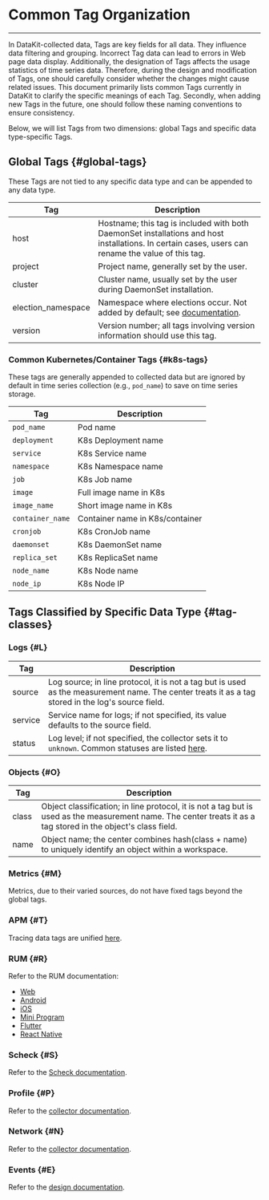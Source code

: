 # Common Tag Organization
---

In DataKit-collected data, Tags are key fields for all data. They influence data filtering and grouping. Incorrect Tag data can lead to errors in Web page data display. Additionally, the designation of Tags affects the usage statistics of time series data. Therefore, during the design and modification of Tags, one should carefully consider whether the changes might cause related issues. This document primarily lists common Tags currently in DataKit to clarify the specific meanings of each Tag. Secondly, when adding new Tags in the future, one should follow these naming conventions to ensure consistency.

Below, we will list Tags from two dimensions: global Tags and specific data type-specific Tags.

## Global Tags {#global-tags}

These Tags are not tied to any specific data type and can be appended to any data type.

| Tag                | Description                                                                                              |
| ---                | ---                                                                                                      |
| host               | Hostname; this tag is included with both DaemonSet installations and host installations. In certain cases, users can rename the value of this tag. |
| project            | Project name, generally set by the user.                                                                 |
| cluster            | Cluster name, usually set by the user during DaemonSet installation.                                      |
| election_namespace | Namespace where elections occur. Not added by default; see [documentation](datakit-daemonset-deploy.md#env-elect). |
| version            | Version number; all tags involving version information should use this tag.                              |

### Common Kubernetes/Container Tags {#k8s-tags}

These tags are generally appended to collected data but are ignored by default in time series collection (e.g., `pod_name`) to save on time series storage.

| Tag              | Description                   |
| ---              | ---                           |
| `pod_name`       | Pod name                      |
| `deployment`     | K8s Deployment name           |
| `service`        | K8s Service name              |
| `namespace`      | K8s Namespace name            |
| `job`            | K8s Job name                  |
| `image`          | Full image name in K8s        |
| `image_name`     | Short image name in K8s       |
| `container_name` | Container name in K8s/container |
| `cronjob`        | K8s CronJob name              |
| `daemonset`      | K8s DaemonSet name            |
| `replica_set`    | K8s ReplicaSet name           |
| `node_name`      | K8s Node name                 |
| `node_ip`        | K8s Node IP                   |

## Tags Classified by Specific Data Type {#tag-classes}

### Logs {#L}

| Tag     | Description                                                                                                         |
| ---     | ---                                                                                                                 |
| source  | Log source; in line protocol, it is not a tag but is used as the measurement name. The center treats it as a tag stored in the log's source field. |
| service | Service name for logs; if not specified, its value defaults to the source field.                                     |
| status  | Log level; if not specified, the collector sets it to `unknown`. Common statuses are listed [here](../integrations/logging.md#status). |

### Objects {#O}

| Tag   | Description                                                                                                        |
| ---   | ---                                                                                                                |
| class | Object classification; in line protocol, it is not a tag but is used as the measurement name. The center treats it as a tag stored in the object's class field. |
| name  | Object name; the center combines hash(class + name) to uniquely identify an object within a workspace.             |

### Metrics {#M}

Metrics, due to their varied sources, do not have fixed tags beyond the global tags.

### APM {#T}

Tracing data tags are unified [here](../integrations/ddtrace.md#measurements).

### RUM {#R}

Refer to the RUM documentation:

- [Web](../real-user-monitoring/web/app-data-collection.md)
- [Android](../real-user-monitoring/android/app-data-collection.md)
- [iOS](../real-user-monitoring/ios/app-data-collection.md)
- [Mini Program](../real-user-monitoring/miniapp/app-data-collection.md)
- [Flutter](../real-user-monitoring/flutter/app-data-collection.md)
- [React Native](../real-user-monitoring/react-native/app-data-collection.md)

### Scheck {#S}

Refer to the [Scheck documentation](../scheck/scheck-how-to.md).

### Profile {#P}

Refer to the [collector documentation](../integrations/profile.md#measurements).

### Network {#N}

Refer to the [collector documentation](../integrations/ebpf.md#measurements).

### Events {#E}

Refer to the [design documentation](../events/index.md).